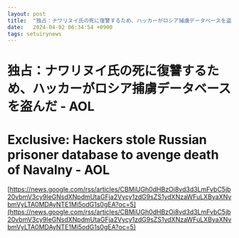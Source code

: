```yaml
---
layout: post
title:  "独占：ナワリヌイ氏の死に復讐するため、ハッカーがロシア捕虜データベースを盗んだ - AOL"
date:   2024-04-02 06:34:54 +0900
tags: setuirynews 
---
```


# 独占：ナワリヌイ氏の死に復讐するため、ハッカーがロシア捕虜データベースを盗んだ - AOL



# Exclusive: Hackers stole Russian prisoner database to avenge death of Navalny - AOL

[https://news.google.com/rss/articles/CBMiUGh0dHBzOi8vd3d3LmFvbC5jb20vbmV3cy9leGNsdXNpdmUtaGFja2Vycy1zdG9sZS1ydXNzaWFuLXByaXNvbmVyLTA0MDAyNTE1Mi5odG1s0gEA?oc=5](https://news.google.com/rss/articles/CBMiUGh0dHBzOi8vd3d3LmFvbC5jb20vbmV3cy9leGNsdXNpdmUtaGFja2Vycy1zdG9sZS1ydXNzaWFuLXByaXNvbmVyLTA0MDAyNTE1Mi5odG1s0gEA?oc=5)

